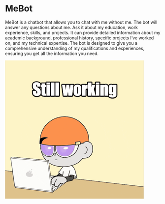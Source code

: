 # MeBot

MeBot is a chatbot that allows you to chat with me without me. The bot will answer any questions about me. Ask it about my education, work experience, skills, and projects. It can provide detailed information about my academic background, professional history, specific projects I’ve worked on, and my technical expertise. The bot is designed to give you a comprehensive understanding of my qualifications and experiences, ensuring you get all the information you need.

![Still Working On](ref/working.gif)